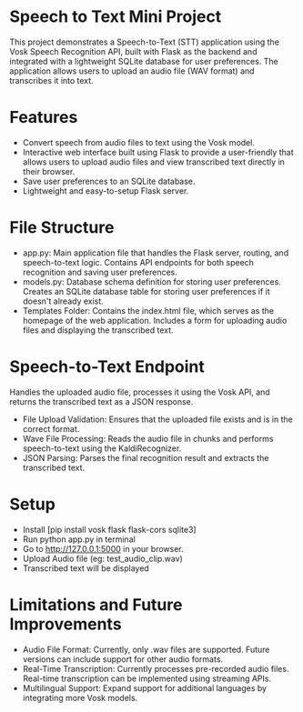# Speech to Text Mini Project
This project demonstrates a Speech-to-Text (STT) application using the Vosk Speech Recognition API, built with Flask as the backend and integrated with a lightweight SQLite database for user preferences. The application allows users to upload an audio file (WAV format) and transcribes it into text.

# Features
- Convert speech from audio files to text using the Vosk model.
- Interactive web interface built using Flask to provide a user-friendly that allows users to upload audio files and view transcribed text directly in their browser.
- Save user preferences to an SQLite database.
- Lightweight and easy-to-setup Flask server.

# File Structure
- app.py: Main application file that handles the Flask server, routing, and speech-to-text logic. Contains API endpoints for both speech recognition and saving user preferences.
- models.py: Database schema definition for storing user preferences. Creates an SQLite database table for storing user preferences if it doesn't already exist.
- Templates Folder: Contains the index.html file, which serves as the homepage of the web application. Includes a form for uploading audio files and displaying the transcribed text.

# Speech-to-Text Endpoint
Handles the uploaded audio file, processes it using the Vosk API, and returns the transcribed text as a JSON response.
- File Upload Validation: Ensures that the uploaded file exists and is in the correct format.
- Wave File Processing: Reads the audio file in chunks and performs speech-to-text using the KaldiRecognizer.
- JSON Parsing: Parses the final recognition result and extracts the transcribed text.

# Setup
- Install [pip install vosk flask flask-cors sqlite3]
- Run python app.py in terminal
- Go to http://127.0.0.1:5000 in your browser.
- Upload Audio file (eg: test_audio_clip.wav) 
- Transcribed text will be displayed

# Limitations and Future Improvements
- Audio File Format: Currently, only .wav files are supported. Future versions can include support for other audio formats.
- Real-Time Transcription: Currently processes pre-recorded audio files. Real-time transcription can be implemented using streaming APIs.
- Multilingual Support: Expand support for additional languages by integrating more Vosk models.

